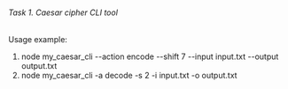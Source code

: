 ###### Task 1. Caesar cipher CLI tool
Usage example:
1) node my_caesar_cli --action encode --shift 7 --input input.txt --output output.txt
2) node my_caesar_cli -a decode -s 2 -i input.txt -o output.txt